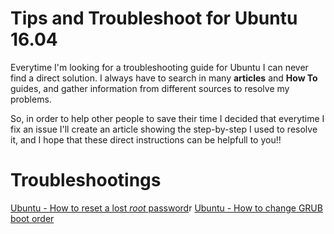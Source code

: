 # Tips and Troubleshoot for Ubuntu 16.04

Everytime I'm looking for a troubleshooting guide for Ubuntu I can never find a direct solution. I always have to search in many **articles** and **How To** guides, and gather information from different sources to resolve my problems.

So, in order to help other people to save their time I decided that everytime I fix an issue I'll create an article showing the step-by-step I used to resolve it, and I hope that these direct instructions can be helpfull to you!!

# Troubleshootings

[Ubuntu - How to reset a lost *root* password](https://github.com/andreamussap/ubuntu-tips/blob/master/docs/reset-lost-password.md)r
[Ubuntu - How to change GRUB boot order](https://github.com/andreamussap/ubuntu-tips/blob/master/docs/change-grub-boot-order.md)
